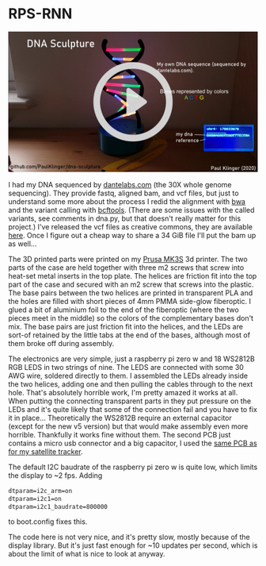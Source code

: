 # RPS-RNN

[![](video_link_image.jpg)](https://youtu.be/C1H_zHTX7Ds "Project video")

I had my DNA sequenced by [dantelabs.com](https://www.dantelabs.com/) (the 30X whole genome sequencing). They provide fastq, aligned bam, and vcf files, but just to understand some more about the process I redid the alignment with [bwa](https://github.com/lh3/bwa) and the variant calling with [bcftools](https://github.com/samtools/bcftools). (There are some issues with the called variants, see comments in dna.py, but that doesn't really matter for this project.) I've released the vcf files as creative commons, they are available [here](https://almoturg.com/paul_klinger_vcf_grch38.zip). Once I figure out a cheap way to share a 34 GiB file I'll put the bam up as well...

The 3D printed parts were printed on my [Prusa MK3S](https://shop.prusa3d.com/en/3d-printers/180-original-prusa-i3-mk3-kit.html) 3d printer. The two parts of the case are held together with three m2 screws that screw into heat-set metal inserts in the top plate. The helices are friction fit into the top part of the case and secured with an m2 screw that screws into the plastic. The base pairs between the two helices are printed in transparent PLA and the holes are filled with short pieces of 4mm PMMA side-glow fiberoptic. I glued a bit of aluminium foil to the end of the fiberoptic (where the two pieces meet in the middle) so the colors of the complementary bases don't mix. The base pairs are just friction fit into the helices, and the LEDs are sort-of retained by the little tabs at the end of the bases, although most of them broke off during assembly.

The electronics are very simple, just a raspberry pi zero w and 18 WS2812B RGB LEDS in two strings of nine.
The LEDS are connected with some 30 AWG wire, soldered directly to them. I assembled the LEDs already inside the two helices, adding one and then pulling the cables through to the next hole. That's absolutely horrible work, I'm pretty amazed it works at all. When putting the connecting transparent parts in they put pressure on the LEDs and it's quite likely that some of the connection fail and you have to fix it in place... 
Theoretically the WS2812B require an external capacitor (except for the new v5 version) but that would make assembly even more horrible. Thankfully it works fine without them.
The second PCB just contains a micro usb connector and a big capacitor, I used the [same PCB as for my satellite tracker](https://github.com/PaulKlinger/satellite_tracker/tree/master/PCBs/auxiliary).

The default I2C baudrate of the raspberry pi zero w is quite low, which limits the display to ~2 fps. Adding
```
dtparam=i2c_arm=on
dtparam=i2c1=on
dtparam=i2c1_baudrate=800000
```
to boot.config fixes this.

The code here is not very nice, and it's pretty slow, mostly because of the display library. But it's just fast enough for ~10 updates per second, which is about the limit of what is nice to look at anyway.
